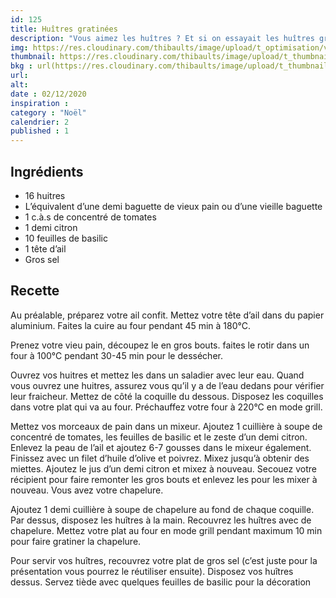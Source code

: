 ```yaml
---
id: 125
title: Huîtres gratinées
description: "Vous aimez les huîtres ? Et si on essayait les huîtres gratinées chaudes, ça change ! "
img: https://res.cloudinary.com/thibaults/image/upload/t_optimisation/v1606673160/Recipes/20201202_huitres_gratinees.jpg
thumbnail: https://res.cloudinary.com/thibaults/image/upload/t_thumbnail_josie/v1606673160/Recipes/20201202_huitres_gratinees.jpg
bkg : url(https://res.cloudinary.com/thibaults/image/upload/t_thumbnail_josie/v1606673160/Recipes/20201202_huitres_gratinees.jpg)
url: 
alt: 
date : 02/12/2020
inspiration : 
category : "Noël"
calendrier: 2
published : 1
---
```


## Ingrédients
 - 16 huitres
 - L’équivalent d’une demi baguette de vieux pain ou d’une vieille baguette
 - 1 c.à.s de concentré de tomates
 - 1 demi citron
 - 10 feuilles de basilic
 - 1 tête d’ail
 - Gros sel

## Recette
Au préalable, préparez votre ail confit. Mettez votre tête d’ail dans du papier aluminium. Faites la cuire au four pendant 45 min à 180°C. 

Prenez votre vieu pain, découpez le en gros bouts. faites le rotir dans un four à 100°C pendant 30-45 min pour le dessécher. 

Ouvrez vos huitres et mettez les dans un saladier avec leur eau. Quand vous ouvrez une huitres, assurez vous qu’il y a de l’eau dedans pour vérifier leur fraicheur. Mettez de côté la coquille du dessous. Disposez les coquilles dans votre plat qui va au four. Préchauffez votre four à 220°C en mode grill.

Mettez vos morceaux de pain dans un mixeur. Ajoutez 1 cuillière à soupe de concentré de tomates, les feuilles de basilic et le zeste d’un demi citron. Enlevez la peau de l’ail et ajoutez 6-7 gousses dans le mixeur également. Finissez avec un filet d’huile d’olive et poivrez. Mixez jusqu’à obtenir des miettes. Ajoutez le jus d’un demi citron et mixez à nouveau. Secouez votre récipient pour faire remonter les gros bouts et enlevez les pour les mixer à nouveau. Vous avez votre chapelure.

Ajoutez 1 demi cuillière à soupe de chapelure au fond de chaque coquille. Par dessus, disposez les huîtres à la main. Recouvrez les huîtres avec de chapelure. Mettez votre plat au four en mode grill pendant maximum 10 min pour faire gratiner la chapelure. 

Pour servir vos huîtres, recouvrez votre plat de gros sel (c’est juste pour la présentation vous pourrez le réutiliser ensuite). Disposez vos huîtres dessus. Servez tiède avec quelques feuilles de basilic pour la décoration